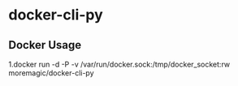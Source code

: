 # docker-cli-py


## Docker Usage
1.docker run -d -P -v /var/run/docker.sock:/tmp/docker_socket:rw moremagic/docker-cli-py


